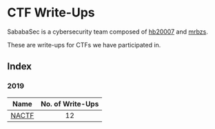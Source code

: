 # CTF Write-Ups
SababaSec is a cybersecurity team composed of [hb20007](https://github.com/hb20007) and [mrbzs](https://github.com/Mrbzs).

These are write-ups for CTFs we have participated in.

## Index

### 2019

| Name                   | No. of Write-Ups |
|------------------------|:----------------:|
| [NACTF](2019/NACTF)    |         12       |
